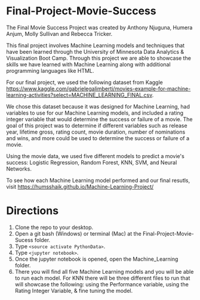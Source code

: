 # Final-Project-Movie-Success
The Final Movie Success Project was created by Anthony Njuguna, Humera Anjum, Molly Sullivan and Rebecca Tricker. 

This final project involves Machine Learning models and techniques that have been learned through the University of Minnesota Data Analytics & Visualization Boot Camp. Through this project we are able to showcase the skills we have learned with Machine Learning along with additional programming languages like HTML. 

For our final project, we used the following dataset from Kaggle https://www.kaggle.com/gabrielegalimberti/movies-example-for-machine-learning-activities?select=MACHINE_LEARNING_FINAL.csv. 

We chose this dataset because it was designed for Machine Learning, had variables to use for our Machine Learning models, and included a rating integer variable that would determine the success or failure of a movie. The goal of this project was to determine if different variables such as release year, lifetime gross, rating count, movie duration, number of nominations and wins, and more could be used to determine the success or failure of a movie.

Using the movie data, we used five different models to predict a movie's success: Logistic Regression, Random Forest, KNN, SVM, and Neural Networks. 

To see how each Machine Learning model performed and our final resutls, visit  https://humsshaik.github.io/Machine-Learning-Project/

# Directions

1. Clone the repo to your desktop.
1. Open a git bash (Windows) or terminal (Mac) at the Final-Project-Movie-Sucess folder.
1. Type `<source activate PythonData>`.
1. Type `<jupyter notebook>`.
1. Once the jupyter notebook is opened, open the Machine_Learning folder.
1. There you will find all five Machine Learning models and you will be able to run each model. For KNN there will be three different files to run that will showcase the following: using the Performance variable, using the Rating Integer Variable, & fine tuning the model.
